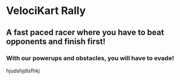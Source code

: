 # VelociKart Rally
## A fast paced racer where you have to beat opponents and finish first!
### With our powerups and obstacles, you will have to evade!
hjudshjdlsfhkj
